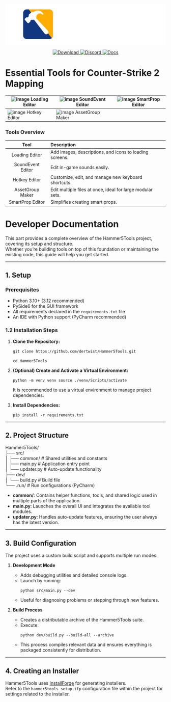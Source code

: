 
<p align="center">
    <a href="https://github.com/dertwist/Hammer5Tools">
        <img alt="header" src="readme/header_0.png" width="512">
    </a>
</p>

<p align="center">
    <a href="https://github.com/dertwist/Hammer5Tools/releases/latest">
        <img src="https://gist.githubusercontent.com/cxmeel/0dbc95191f239b631c3874f4ccf114e2/raw/download.svg" height="45" alt="Download">
    </a>
    <a href="https://discord.gg/JzcHMFbCEC">
        <img src="https://gist.githubusercontent.com/cxmeel/0dbc95191f239b631c3874f4ccf114e2/raw/discord.svg" height="45" alt="Discord">
    </a>
    <a href="https://twist-1.gitbook.io/hammer5tools">
        <img src="https://gist.githubusercontent.com/cxmeel/0dbc95191f239b631c3874f4ccf114e2/raw/docs.svg" height="45" alt="Docs">
    </a>
</p>

# Essential Tools for Counter-Strike 2 Mapping

| ![image](https://i.imgur.com/7znAlv4.jpeg) Loading Editor | ![image](https://i.imgur.com/HMmbQgR.png) SoundEvent Editor | ![image](https://i.imgur.com/kFjGhI7.png) SmartProp Editor |
| --------------------------------------------------------- | ----------------------------------------------------------- | ---------------------------------------------------------- |
| ![image](https://i.imgur.com/D9v7e6w.png) Hotkey Editor   | ![image](https://i.imgur.com/cRFsq49.png) AssetGroup Maker  |

### Tools Overview

|       Tool       | Description                                                               |
|:----------------:| :------------------------------------------------------------------------ |
|  Loading Editor  | Add images, descriptions, and icons to loading screens.                   |
|SoundEvent Editor | Edit in-game sounds easily.                                               |
|  Hotkey Editor   | Customize, edit, and manage new keyboard shortcuts.                       |
| AssetGroup Maker | Edit multiple files at once, ideal for large modular sets.                |
| SmartProp Editor | Simplifies creating smart props.      


# Developer Documentation

This part provides a complete overview of the Hammer5Tools project, covering its setup and structure.  
Whether you’re building tools on top of this foundation or maintaining the existing code, this guide will help you get started.

---

## 1. Setup

### Prerequisites
- Python 3.10+ (3.12 recommended)  
- PySide6 for the GUI framework  
- All requirements declared in the `requirements.txt` file  
- An IDE with Python support (PyCharm recommended)

### 1.2 Installation Steps

1.  **Clone the Repository:**

    ```shell
    git clone https://github.com/dertwist/Hammer5Tools.git
    ```
    
    ```shell
    cd Hammer5Tools
    ```

2.  **(Optional) Create and Activate a Virtual Environment:**

    ```shell
    python -m venv venv source ./venv/Scripts/activate
    ```

    It is recommended to use a virtual environment to manage project dependencies.

3.  **Install Dependencies:**

    ```shell
    pip install -r requirements.txt
    ```
---

## 2. Project Structure

Hammer5Tools/  
├── src/    
│ ├── common/ # Shared utilities and constants  
│ ├── main.py # Application entry point  
│ └── updater.py # Auto-update functionality  
├── dev/  
│ └── build.py # Build file  
└── .run/ # Run configurations (PyCharm)


- **common/**: Contains helper functions, tools, and shared logic used in multiple parts of the application.  
- **main.py**: Launches the overall UI and integrates the available tool modules.  
- **updater.py**: Handles auto-update features, ensuring the user always has the latest version.

---

## 3. Build Configuration

The project uses a custom build script and supports multiple run modes:

1. **Development Mode**  
   - Adds debugging utilities and detailed console logs.  
   - Launch by running:  
     ```shell
     python src/main.py --dev
     ```
   - Useful for diagnosing problems or stepping through new features.

2. **Build Process**  
   - Creates a distributable archive of the Hammer5Tools suite.  
   - Execute:
     ```shell
     python dev/build.py --build-all --archive
     ```
   - This process compiles relevant data and ensures everything is packaged consistently for distribution.

---

## 4. Creating an Installer

Hammer5Tools uses [InstallForge](https://installforge.net/) for generating installers.  
Refer to the `hammer5tools_setup.ifp` configuration file within the project for settings related to the installer.
